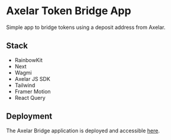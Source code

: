 # Axelar Token Bridge App

Simple app to bridge tokens using a deposit address from Axelar.

## Stack

- RainbowKit
- Next
- Wagmi
- Axelar JS SDK
- Tailwind
- Framer Motion
- React Query

## Deployment

The Axelar Bridge application is deployed and accessible [here](https://axelar-bridge-app.vercel.app/).
